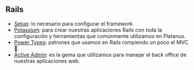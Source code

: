 ## Rails

* [Setup](../../../setup/proyectos/rails.md): lo necesario para configurar el framework.
* [Potassium](https://github.com/platanus/potassium): para crear nuestras aplicaciones Rails con toda la configuración y herramientas que comúnmente utilizamos en Platanus.
* [Power Types](powertypes.md): patrones que usamos en Rails rompiendo un poco el MVC :speak_no_evil:.
* [Active Admin](activeadmin.md): es la gema que utilizamos para manejar el back office de nuestras aplicaciones web.

